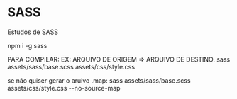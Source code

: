 # SASS
Estudos de SASS

npm i -g sass

PARA COMPILAR:
EX:
ARQUIVO DE ORIGEM => ARQUIVO DE DESTINO.
sass assets/sass/base.scss assets/css/style.css  

se não quiser gerar o aruivo .map:
sass assets/sass/base.scss assets/css/style.css --no-source-map

